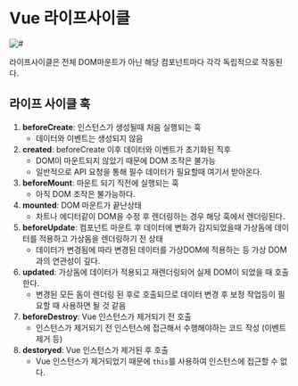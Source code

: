 
# Vue 라이프사이클
![#](https://kr.vuejs.org/images/lifecycle.png)

라이프사이클은 전체 DOM마운트가 아닌 해당 컴포넌트마다 각각 독립적으로 작동된다.

## 라이프 사이클 훅
1. **beforeCreate**: 인스턴스가 생성될때 처음 실행되는 훅
    - 데이터와 이벤트는 생성되지 않음
2. **created**: beforeCreate 이후 데이터와 이벤트가 초기화된 직후
    - DOM이 마운트되지 않았기 때문에 DOM 조작은 불가능
    - 일반적으로 API 요청을 통해 필수 데이터가 필요할때 여기서 받아온다.
3. **beforeMount**: 마운트 되기 직전에 실행되는 훅
    - 아직 DOM 조작은 불가능하다.
4. **mounted**: DOM 마운트가 끝난상태
    - 차트나 에디터같이 DOM을 수정 후 렌더링하는 경우 해당 훅에서 렌더링된다.
5. **beforeUpdate**: 컴포넌트 마운트 후 데이터에 변화가 감지되었을때 가상돔에 데이터를 적용하고 가상돔을 렌더링하기 전 상태
    - 데이터가 변경됨에 따라 변경된 데이터를 가상DOM에 적용하는 등 가상 DOM과의 연관성이 깊다.
6. **updated**: 가상돔에 데이터가 적용되고 재렌더링되어 실제 DOM이 되었을 때 호출한다.
    - 변경된 모든 돔이 렌더링 된 후로 호출되므로 데이터 변경 후 보정 작업등이 필요할 때 사용하면 될 것 같음
7. **beforeDestroy**: Vue 인스턴스가 제거되기 전 호출
    - 인스턴스가 제거되기 전 인스턴스에 접근해서 수행해야하는 코드 작성 (이벤트 제거 등)
8. **destoryed**: Vue 인스턴스가 제거된 후 호출
    - Vue 인스턴스가 제거되었기 때문에 `this`를 사용하여 인스턴스에 접근할 수 없다.
